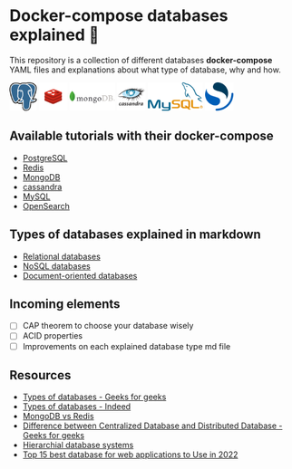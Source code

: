 # Docker-compose databases explained :whale:

This repository is a collection of different databases **docker-compose** YAML files and explanations about what type of database, why and how.

<div>
    <img src="./documentation/images/postgresql-logo.png" alt="postgresql logo" height="50"/>
    <img src="./documentation/images/redis-logo.png" alt="redis logo" height="50"/>
    <img src="./documentation/images/mongodb-logo.jpg" alt="mongodb logo" height="50"/>
    <img src="./documentation/images/cassandra-logo.png" alt="cassandra logo" height="50"/>
    <img src="./documentation/images/mysql-logo.png" alt="mysql logo" height="50"/>
    <img src="./documentation/images/opensearch-logo.png" alt="opensearch logo" height="50"/>
</div>

## Available tutorials with their docker-compose

- [PostgreSQL](./PostgreSQL/)
- [Redis](./Redis/)
- [MongoDB](./MongoDB/)
- [cassandra](./cassandra/)
- [MySQL](./MySQL/)
- [OpenSearch](https://github.com/acompagnon/docker-opensearch-keycloak)

## Types of databases explained in markdown

- [Relational databases](./documentation/RDBMS.md)
- [NoSQL databases](./documentation/NOSQL.md)
- [Document-oriented databases](./documentation/DOD.md)

## Incoming elements

- [ ] CAP theorem to choose your database wisely
- [ ] ACID properties
- [ ] Improvements on each explained database type md file

## Resources

- [Types of databases - Geeks for geeks](https://www.geeksforgeeks.org/types-of-databases/)
- [Types of databases - Indeed](https://www.indeed.com/career-advice/career-development/types-of-databases)
- [MongoDB vs Redis](https://www.mongodb.com/compare/mongodb-vs-redis)
- [Difference between Centralized Database and Distributed Database - Geeks for geeks](https://www.geeksforgeeks.org/difference-between-centralized-database-and-distributed-database/)
- [Hierarchial database systems](https://hevodata.com/learn/hierarchical-database-systems/)
- [Top 15 best database for web applications to Use in 2022](https://appinventiv.com/blog/top-web-app-database-list/)